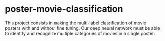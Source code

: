 # poster-movie-classification
This project consists in making the multi-label classification of movie posters with and without fine tuning. Our deep neural network must be able to identify and recognize multiple categories of movies in a single poster.
